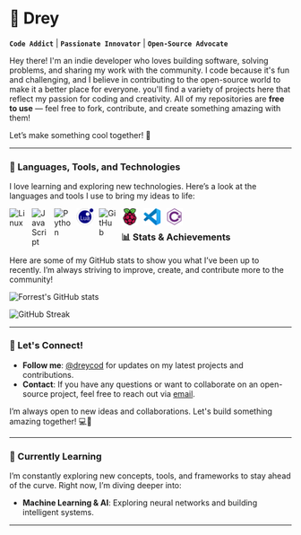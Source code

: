 # 💫 Drey

**`Code Addict`** | **`Passionate Innovator`** | **`Open-Source Advocate`**

Hey there! I'm an indie developer who loves building software, solving problems, and sharing my work with the community. I code because it's fun and challenging, and I believe in contributing to the open-source world to make it a better place for everyone.
you'll find a variety of projects here that reflect my passion for coding and creativity. All of my repositories are **free to use** — feel free to fork, contribute, and create something amazing with them!

Let’s make something cool together! 🚀

---

### 🧰 Languages, Tools, and Technologies

I love learning and exploring new technologies. Here’s a look at the languages and tools I use to bring my ideas to life:

<img align="left" alt="Linux" width="30px" style="padding-right:10px;" src="https://cdn.jsdelivr.net/gh/devicons/devicon/icons/linux/linux-original.svg" />
<img align="left" alt="JavaScript" width="30px" style="padding-right:10px;" src="https://cdn.jsdelivr.net/gh/devicons/devicon/icons/javascript/javascript-plain.svg" />
<img align="left" alt="Python" width="30px" style="padding-right:10px;" src="https://cdn.jsdelivr.net/gh/devicons/devicon/icons/python/python-plain.svg" />
<img align="left" alt="Lua" width="30px" style="padding-right:10px;" src="https://github.com/devicons/devicon/blob/v2.15.1/icons/lua/lua-original-wordmark.svg" />
<img align="left" alt="GitHub" width="30px" style="padding-right:10px;" src="https://cdn.jsdelivr.net/gh/devicons/devicon/icons/github/github-original.svg" />
<img align="left" alt="Raspberrypi" width="30px" style="padding-right:10px;" src="https://github.com/devicons/devicon/blob/v2.15.1/icons/raspberrypi/raspberrypi-original.svg" />
<img align="left" alt="VSC" width="30px" style="padding-right:10px;" src="https://github.com/devicons/devicon/blob/v2.15.1/icons/vscode/vscode-original.svg" />
<img align="left" alt="CS" width="30px" style="padding-right:10px;" src="https://github.com/devicons/devicon/blob/v2.15.1/icons/csharp/csharp-line.svg"/>
<br />

### 📊 Stats & Achievements

Here are some of my GitHub stats to show you what I’ve been up to recently. I’m always striving to improve, create, and contribute more to the community!

![Forrest's GitHub stats](https://github-readme-stats.vercel.app/api?username=dreycod&show_icons=true&theme=gruvbox)

![GitHub Streak](https://streak-stats.demolab.com?user=dreycod&theme=gruvbox&border_radius=4.5)

---

### 🤝 Let's Connect!

- **Follow me**: [@dreycod](https://github.com/dreycod) for updates on my latest projects and contributions.
- **Contact**: If you have any questions or want to collaborate on an open-source project, feel free to reach out via [email](mailto:dreycods@gmail.com).

I’m always open to new ideas and collaborations. Let's build something amazing together! 💻🚀

---

### 🌱 Currently Learning

I’m constantly exploring new concepts, tools, and frameworks to stay ahead of the curve. Right now, I’m diving deeper into:

- **Machine Learning & AI**: Exploring neural networks and building intelligent systems.
---
